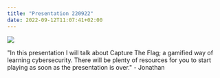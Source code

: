 ```yaml
---
title: "Presentation 220922"
date: 2022-09-12T11:07:41+02:00
---
```


<img src="/images/ctf_intro_discord.png">


"In this presentation I will talk about Capture The Flag; a gamified way of learning cybersecurity. There will be plenty of resources for you to start playing as soon as the presentation is over." - Jonathan
